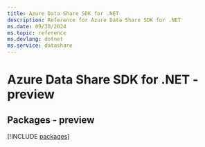 ```yaml
---
title: Azure Data Share SDK for .NET
description: Reference for Azure Data Share SDK for .NET
ms.date: 09/30/2024
ms.topic: reference
ms.devlang: dotnet
ms.service: datashare
---
```

# Azure Data Share SDK for .NET - preview
## Packages - preview
[!INCLUDE [packages](data-share-index.md)]